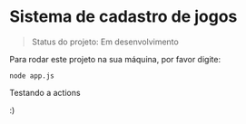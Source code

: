 <h1>Sistema de cadastro de jogos</h1>

> Status do projeto: Em desenvolvimento

Para rodar este projeto na sua máquina, por favor digite:
```
node app.js
```

Testando a actions

:)
